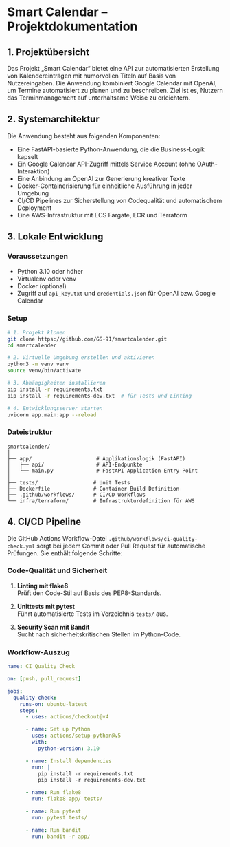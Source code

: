# Smart Calendar – Projektdokumentation

## 1. Projektübersicht

Das Projekt „Smart Calendar“ bietet eine API zur automatisierten Erstellung von Kalendereinträgen mit humorvollen Titeln auf Basis von Nutzereingaben. Die Anwendung kombiniert Google Calendar mit OpenAI, um Termine automatisiert zu planen und zu beschreiben. Ziel ist es, Nutzern das Terminmanagement auf unterhaltsame Weise zu erleichtern.

## 2. Systemarchitektur

Die Anwendung besteht aus folgenden Komponenten:

- Eine FastAPI-basierte Python-Anwendung, die die Business-Logik kapselt
- Ein Google Calendar API-Zugriff mittels Service Account (ohne OAuth-Interaktion)
- Eine Anbindung an OpenAI zur Generierung kreativer Texte
- Docker-Containerisierung für einheitliche Ausführung in jeder Umgebung
- CI/CD Pipelines zur Sicherstellung von Codequalität und automatischem Deployment
- Eine AWS-Infrastruktur mit ECS Fargate, ECR und Terraform

## 3. Lokale Entwicklung

### Voraussetzungen

- Python 3.10 oder höher
- Virtualenv oder venv
- Docker (optional)
- Zugriff auf `api_key.txt` und `credentials.json` für OpenAI bzw. Google Calendar

### Setup

```bash
# 1. Projekt klonen
git clone https://github.com/GS-91/smartcalender.git
cd smartcalender

# 2. Virtuelle Umgebung erstellen und aktivieren
python3 -m venv venv
source venv/bin/activate

# 3. Abhängigkeiten installieren
pip install -r requirements.txt
pip install -r requirements-dev.txt  # für Tests und Linting

# 4. Entwicklungsserver starten
uvicorn app.main:app --reload
```

### Dateistruktur

```
smartcalender/
│
├── app/                     # Applikationslogik (FastAPI)
│   ├── api/                 # API-Endpunkte
│   └── main.py              # FastAPI Application Entry Point
│
├── tests/                  # Unit Tests
├── Dockerfile              # Container Build Definition
├── .github/workflows/      # CI/CD Workflows
└── infra/terraform/        # Infrastrukturdefinition für AWS
```

## 4. CI/CD Pipeline

Die GitHub Actions Workflow-Datei `.github/workflows/ci-quality-check.yml` sorgt bei jedem Commit oder Pull Request für automatische Prüfungen. Sie enthält folgende Schritte:

### Code-Qualität und Sicherheit

1. **Linting mit flake8**  
   Prüft den Code-Stil auf Basis des PEP8-Standards.

2. **Unittests mit pytest**  
   Führt automatisierte Tests im Verzeichnis `tests/` aus.

3. **Security Scan mit Bandit**  
   Sucht nach sicherheitskritischen Stellen im Python-Code.

### Workflow-Auszug

```yaml
name: CI Quality Check

on: [push, pull_request]

jobs:
  quality-check:
    runs-on: ubuntu-latest
    steps:
      - uses: actions/checkout@v4

      - name: Set up Python
        uses: actions/setup-python@v5
        with:
          python-version: 3.10

      - name: Install dependencies
        run: |
          pip install -r requirements.txt
          pip install -r requirements-dev.txt

      - name: Run flake8
        run: flake8 app/ tests/

      - name: Run pytest
        run: pytest tests/

      - name: Run bandit
        run: bandit -r app/
```
